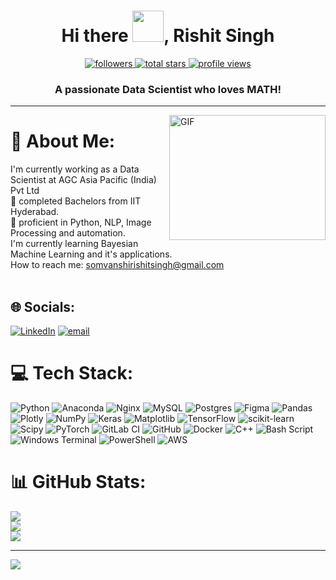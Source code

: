 <h1 align="center">Hi there <img src="https://raw.githubusercontent.com/MartinHeinz/MartinHeinz/master/wave.gif" width="50">, Rishit Singh</h1>

<p align="center">
<a href="https://github.com/RishitSingh10?tab=followers">
  <img alt="followers" title="Follow me on Github" src="https://custom-icon-badges.demolab.com/github/followers/RishitSingh10?color=236ad3&labelColor=1155ba&style=for-the-badge&logo=person-add&label=Followers&logoColor=white"/>
</a>
<a href="https://github.com/RishitSingh10?tab=stars">
  <img alt="total stars" title="Total stars on GitHub" src="https://custom-icon-badges.demolab.com/github/stars/RishitSingh10?color=55960c&style=for-the-badge&labelColor=488207&logo=star"/>

  <a href="https://github.com/RishitSingh10">
<img alt="profile views" title="Profile views on GitHub" src="https://komarev.com/ghpvc/?username=RishitSingh10&style=for-the-badge&color=blue"/>
    </a>
</p>
<h3 align="center">A passionate Data Scientist who loves MATH!</h3>
<hr />
<img align="right" alt="GIF" src="https://raw.githubusercontent.com/mitul3737/mitul3737/main/mituls%20code.gif" width="250" height="200" />

# 💫 About Me:
I'm currently working as a Data Scientist at AGC Asia Pacific (India) Pvt Ltd<br>🔭 completed Bachelors from IIT Hyderabad.<br>🌱 proficient in Python, NLP, Image Processing and automation.<br>I'm currently learning Bayesian Machine Learning and it's applications.<br>How to reach me: somvanshirishitsingh@gmail.com<br> <br>

## 🌐 Socials:
[![LinkedIn](https://img.shields.io/badge/LinkedIn-%230077B5.svg?logo=linkedin&logoColor=white)](https://linkedin.com/in/rishitsingh) [![email](https://img.shields.io/badge/Email-D14836?logo=gmail&logoColor=white)](mailto:somvanshirishitsingh@gmail.com) 

# 💻 Tech Stack:
![Python](https://img.shields.io/badge/python-3670A0?style=for-the-badge&logo=python&logoColor=ffdd54) ![Anaconda](https://img.shields.io/badge/Anaconda-%2344A833.svg?style=for-the-badge&logo=anaconda&logoColor=white) ![Nginx](https://img.shields.io/badge/nginx-%23009639.svg?style=for-the-badge&logo=nginx&logoColor=white) ![MySQL](https://img.shields.io/badge/mysql-4479A1.svg?style=for-the-badge&logo=mysql&logoColor=white) ![Postgres](https://img.shields.io/badge/postgres-%23316192.svg?style=for-the-badge&logo=postgresql&logoColor=white) ![Figma](https://img.shields.io/badge/figma-%23F24E1E.svg?style=for-the-badge&logo=figma&logoColor=white) ![Pandas](https://img.shields.io/badge/pandas-%23150458.svg?style=for-the-badge&logo=pandas&logoColor=white) ![Plotly](https://img.shields.io/badge/Plotly-%233F4F75.svg?style=for-the-badge&logo=plotly&logoColor=white) ![NumPy](https://img.shields.io/badge/numpy-%23013243.svg?style=for-the-badge&logo=numpy&logoColor=white) ![Keras](https://img.shields.io/badge/Keras-%23D00000.svg?style=for-the-badge&logo=Keras&logoColor=white) ![Matplotlib](https://img.shields.io/badge/Matplotlib-%23ffffff.svg?style=for-the-badge&logo=Matplotlib&logoColor=black) ![TensorFlow](https://img.shields.io/badge/TensorFlow-%23FF6F00.svg?style=for-the-badge&logo=TensorFlow&logoColor=white) ![scikit-learn](https://img.shields.io/badge/scikit--learn-%23F7931E.svg?style=for-the-badge&logo=scikit-learn&logoColor=white) ![Scipy](https://img.shields.io/badge/SciPy-%230C55A5.svg?style=for-the-badge&logo=scipy&logoColor=%white) ![PyTorch](https://img.shields.io/badge/PyTorch-%23EE4C2C.svg?style=for-the-badge&logo=PyTorch&logoColor=white) ![GitLab CI](https://img.shields.io/badge/gitlab%20CI-%23181717.svg?style=for-the-badge&logo=gitlab&logoColor=white) ![GitHub](https://img.shields.io/badge/github-%23121011.svg?style=for-the-badge&logo=github&logoColor=white) ![Docker](https://img.shields.io/badge/docker-%230db7ed.svg?style=for-the-badge&logo=docker&logoColor=white) ![C++](https://img.shields.io/badge/c++-%2300599C.svg?style=for-the-badge&logo=c%2B%2B&logoColor=white) ![Bash Script](https://img.shields.io/badge/bash_script-%23121011.svg?style=for-the-badge&logo=gnu-bash&logoColor=white) ![Windows Terminal](https://img.shields.io/badge/Windows%20Terminal-%234D4D4D.svg?style=for-the-badge&logo=windows-terminal&logoColor=white) ![PowerShell](https://img.shields.io/badge/PowerShell-%235391FE.svg?style=for-the-badge&logo=powershell&logoColor=white) ![AWS](https://img.shields.io/badge/AWS-%23FF9900.svg?style=for-the-badge&logo=amazon-aws&logoColor=white)
# 📊 GitHub Stats:
![](https://github-readme-stats.vercel.app/api?username=RIshitSingh10&theme=dark&hide_border=false&include_all_commits=true&count_private=true)<br/>
![](https://github-readme-streak-stats.herokuapp.com/?user=RIshitSingh10&theme=dark&hide_border=false)<br/>
![](https://github-readme-stats.vercel.app/api/top-langs/?username=RIshitSingh10&theme=dark&hide_border=false&include_all_commits=true&count_private=true&layout=compact)

---
[![](https://visitcount.itsvg.in/api?id=RIshitSingh10&icon=0&color=0)](https://visitcount.itsvg.in)

<!-- Proudly created with GPRM ( https://gprm.itsvg.in ) -->
